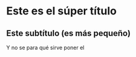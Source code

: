 # Este es el súper título
## Este subtítulo (es más **pequeño**)
Y no se para qué sirve poner el <h1>
